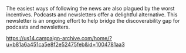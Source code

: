 The easiest ways of following the news are also plagued by the worst incentives. Podcasts and newsletters offer a delightful alternative. This newsletter is an ongoing effort to help bridge the discoverability gap for podcasts and newsletters.

https://us14.campaign-archive.com/home/?u=b81a6a451ca5e8f2e52475feb&id=1004781aa3
